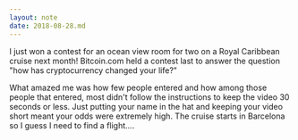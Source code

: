 ```yaml
---
layout: note
date: 2018-08-28.md
---
```


I just won a contest for an ocean view room for two on a Royal Caribbean cruise next month! Bitcoin.com held a contest last to answer the question "how has cryptocurrency changed your life?"

What amazed me was how few people entered and how among those people that entered, most didn't follow the instructions to keep the video 30 seconds or less. Just putting your name in the hat and keeping your video short meant your odds were extremely high.
The cruise starts in Barcelona so I guess I need to find a flight....
